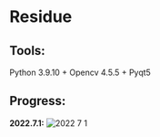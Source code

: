 # Residue
## Tools:
Python 3.9.10 + Opencv 4.5.5 + Pyqt5

## Progress:
**2022.7.1:**
![2022 7 1](https://user-images.githubusercontent.com/95983476/176983707-da678902-2ca4-420c-b5f9-cca61b45694c.png)
